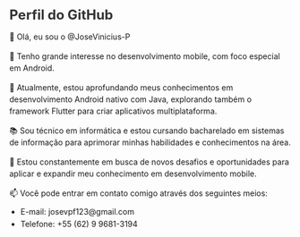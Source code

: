 <h1 style="font-size: 24px; color: #333; margin-bottom: 10px;">Perfil do GitHub</h1>
  <p style="margin-bottom: 10px; line-height: 1.5;">👋 Olá, eu sou o @JoseVinicius-P</p>
  <p style="margin-bottom: 10px; line-height: 1.5;">👀 Tenho grande interesse no desenvolvimento mobile, com foco especial em Android.</p>
  <p style="margin-bottom: 10px; line-height: 1.5;">🌱 Atualmente, estou aprofundando meus conhecimentos em desenvolvimento Android nativo com Java, explorando também o framework Flutter para criar aplicativos multiplataforma.</p>
  <p style="margin-bottom: 10px; line-height: 1.5;">📚 Sou técnico em informática e estou cursando bacharelado em sistemas de informação para aprimorar minhas habilidades e conhecimentos na área.</p>
  <p style="margin-bottom: 10px; line-height: 1.5;">🚀 Estou constantemente em busca de novos desafios e oportunidades para aplicar e expandir meu conhecimento em desenvolvimento mobile.</p>
  <p style="margin-bottom: 10px; line-height: 1.5;">📫 Você pode entrar em contato comigo através dos seguintes meios:</p>
  <ul style="padding-left: 20px;">
    <li style="margin-bottom: 5px;">E-mail: josevpf123@gmail.com</li>
    <li style="margin-bottom: 5px;">Telefone: +55 (62) 9 9681-3194</li>
  </ul>

